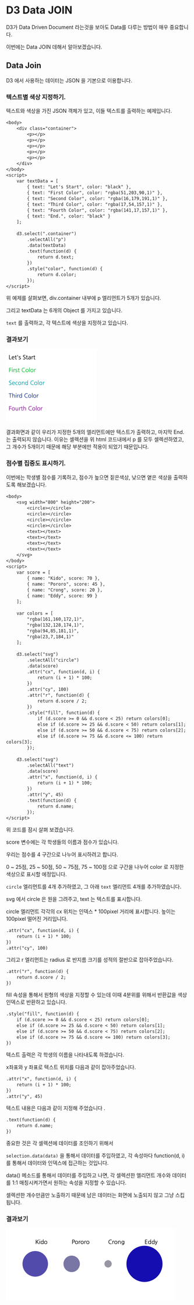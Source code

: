 # D3 Data JOIN

D3가 Data Driven Document 라는것을 보아도 Data를 다루는 방법이 매우 중요합니다.

이번에는 Data JOIN 데해서 알아보겠습니다.

## Data Join

D3 에서 사용하는 데이터는 JSON 을 기본으로 이용합니다.

### 텍스트별 색상 지정하기.

텍스트와 색상을 가진 JSON 객체가 있고, 이들 텍스트를 출력하는 예제입니다.

```
<body>
    <div class="container">
        <p></p>
        <p></p>
        <p></p>
        <p></p>
        <p></p>
    </div>
</body>
<script>
    var textData = [
        { text: "Let's Start", color: "black" },
        { text: "First Color", color: "rgba(51,203,90,1)" },
        { text: "Second Color", color: "rgba(16,179,191,1)" },
        { text: "Third Color", color: "rgba(17,54,157,1)" },
        { text: "Fourth Color", color: "rgba(141,17,157,1)" },
        { text: "End.", color: "black" }
    ];

    d3.select(".container")
        .selectAll("p")
        .data(textData)
        .text(function(d) {
            return d.text;
        })
        .style("color", function(d) {
            return d.color;
        });
</script>
```

위 예제를 살펴보면, div.container 내부에 p 엘리먼트가 5개가 있습니다.

그리고 textData 는 6개의 Object 를 가지고 있습니다.

`text` 를 출력하고, 각 텍스트에 색상을 지정하고 있습니다.

### 결과보기

![coloredText](./d3_03_001.png "coloredText")

결과화면과 같이 우리가 지정한 5개의 엘리먼트에만 텍스트가 출력하고, 마지막 End. 는 출력되지 않습니다.
이유는 셀렉션을 위 html 코드내에서 p 를 모두 셀렉션하였고, 그 개수가 5개이기 때문에 해당 부분에만 적용이 되었기 때문입니다.

### 점수별 집중도 표시하기.

이번에는 학생별 점수를 기록하고, 점수가 높으면 짙은색상, 낮으면 옅은 색상을 출력하도록 해보겠습니다.

```
<body>
    <svg width="800" height="200">
        <circle></circle>
        <circle></circle>
        <circle></circle>
        <circle></circle>
        <text></text>
        <text></text>
        <text></text>
        <text></text>
    </svg>
</body>
<script>
    var score = [
        { name: "Kido", score: 70 },
        { name: "Pororo", score: 45 },
        { name: "Crong", score: 20 },
        { name: "Eddy", score: 99 }
    ];

    var colors = [
        "rgba(161,160,172,1)",
        "rgba(132,128,174,1)",
        "rgba(94,85,181,1)",
        "rgba(23,7,184,1)"
    ];

    d3.select("svg")
        .selectAll("circle")
        .data(score)
        .attr("cx", function(d, i) {
            return (i + 1) * 100;
        })
        .attr("cy", 100)
        .attr("r", function(d) {
            return d.score / 2;
        })
        .style("fill", function(d) {
            if (d.score >= 0 && d.score < 25) return colors[0];
            else if (d.score >= 25 && d.score < 50) return colors[1];
            else if (d.score >= 50 && d.score < 75) return colors[2];
            else if (d.score >= 75 && d.score <= 100) return colors[3];
        });

    d3.select("svg")
        .selectAll("text")
        .data(score)
        .attr("x", function(d, i) {
            return (i + 1) * 100;
        })
        .attr("y", 45)
        .text(function(d) {
            return d.name;
        });
</script>
```

위 코드를 잠시 살펴 보겠습니다.

score 변수에는 각 학생들의 이름과 점수가 있습니다.

우리는 점수를 4 구간으로 나누어 표시하려고 합니다.

0 ~ 25점, 25 ~ 50점, 50 ~ 75점, 75 ~ 100점 으로 구간을 나누어 color 로 지정한 색상으로 표시할 에정입니다.

`circle` 엘리먼트를 4개 추가하였고, 그 아래 `text` 엘리먼트 4개를 추가하였습니다.

svg 에서 circle 은 원을 그려주고, text 는 텍스트를 표시합니다.

circle 엘리먼트 각각의 cx 위치는 인덱스 \* 100pixel 거리에 표시합니다. 높이는 100pixel 떨어진 거리입니다.

```
.attr("cx", function(d, i) {
    return (i + 1) * 100;
})
.attr("cy", 100)
```

그리고 r 엘리먼트는 radius 로 반지름 크기를 성적의 절반으로 잡아주었습니다.

```
.attr("r", function(d) {
    return d.score / 2;
})
```

fill 속성을 통해서 원형의 색상을 지정할 수 있는데 이때 4분위를 위해서 반환값을 색상 인덱스로 반환하고 있습니다.

```
.style("fill", function(d) {
    if (d.score >= 0 && d.score < 25) return colors[0];
    else if (d.score >= 25 && d.score < 50) return colors[1];
    else if (d.score >= 50 && d.score < 75) return colors[2];
    else if (d.score >= 75 && d.score <= 100) return colors[3];
})
```

텍스트 출력은 각 학생의 이름을 나타내도록 하겠습니다.

x좌표와 y 좌표로 텍스트 위치를 다음과 같이 잡아주었습니다.

```
.attr("x", function(d, i) {
    return (i + 1) * 100;
})
.attr("y", 45)
```

텍스트 내용은 다음과 같이 지정해 주었습니다 .

```
.text(function(d) {
    return d.name;
})
```

중요한 것은 각 셀렉션에 데이터를 조인하기 위해서

`selection.data(data)` 을 통해서 데이터를 주입하였고, 각 속성마다 function(d, i) 를 통해서 데이터와 인덱스에 접근하는 것입니다.

data() 메소드를 통해서 데이터를 주입하고 나면, 각 셀렉션한 엘리먼트 개수와 데이터를 1:1 매칭시켜가면서 원하는 속성을 지정할 수 있습니다. 

셀렉션한 개수만큼만 노출하기 때문에 남은 데이터는 화면에 노출되지 않고 그냥 스킵 됩니다. 

### 결과보기

![scored_circle](./d3_03_002.png "scored_circle")
